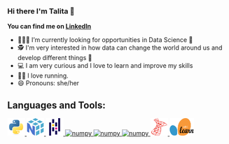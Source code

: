 ### Hi there I'm Talita 👋
**You can find me on [LinkedIn](www.linkedin.com/in/talita-cristiane-krice-moraes)**
- 👨🏻‍💻 I’m currently looking for opportunities in Data Science 👾
- 🕵️ I'm very interested in how data can change the world around us and develop different things 🤔
- 💻 I am very curious and I love to learn and improve my skills
- 🏃‍♀️ I love running.
- 😄 Pronouns: she/her

<!---
<p align="center">
  <img width="460" height="300" src="https://github-readme-stats.vercel.app/api/top-langs/?username=gperbone&layout=compact">
</p>
-->

<h2 align="left">Languages and Tools:</h2>
<p align="left"> <a href="https://www.python.org/" target="_blank" rel="noreferrer"> <img src="https://raw.githubusercontent.com/devicons/devicon/master/icons/python/python-original.svg" alt="python" width="40" height="40"/> </a>
  <a href="https://numpy.org/" target="_blank" rel="noreferrer"> <img src="https://raw.githubusercontent.com/devicons/devicon/master/icons/numpy/numpy-original.svg" alt="numpy" width="40" height="40"/> </a>
  <a href="https://pandas.pydata.org/" target="_blank" rel="noreferrer"> <img src="https://raw.githubusercontent.com/devicons/devicon/master/icons/pandas/pandas-original.svg" alt="pandas" width="40" height="40"/> </a>
    <a href="https://matplotlib.org/stable/index.html" target="_blank" rel="noreferrer"> <img src="https://seeklogo.com/images/M/matplotlib-logo-7676870AC0-seeklogo.com.png" alt="numpy" width="40" height="40"/> </a>
  <a href="https://seaborn.pydata.org/" target="_blank" rel="noreferrer"> <img src="https://seaborn.pydata.org/_images/logo-mark-lightbg.svg" alt="numpy" width="40" height="40"/> </a>
  <a href="https://plotly.com/python/" target="_blank" rel="noreferrer"> <img src="https://images.plot.ly/logo/new-branding/plotly-logomark.png" alt="numpy" width="40" height="40"/> </a> 
  <a href="https://www.microsoft.com/en-us/sql-server/sql-server-downloads" target="_blank" rel="noreferrer"> <img src="https://raw.githubusercontent.com/devicons/devicon/master/icons/microsoftsqlserver/microsoftsqlserver-plain.svg" alt="numpy" width="40" height="40"/> </a>
   <a href="https://scikit-learn.org/stable/" target="_blank" rel="noreferrer"> <img src="https://github.com/scikit-learn/scikit-learn/blob/main/doc/logos/1280px-scikit-learn-logo.png?raw=true" alt="scikit-learn" width="55" height="40"/> </a>
</p>

